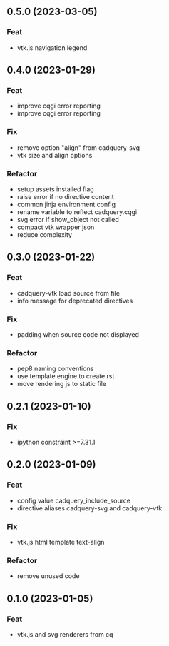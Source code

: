 ## 0.5.0 (2023-03-05)

### Feat

- vtk.js navigation legend

## 0.4.0 (2023-01-29)

### Feat

- improve cqgi error reporting
- improve cqgi error reporting

### Fix

- remove option "align" from cadquery-svg
- vtk size and align options

### Refactor

- setup assets installed flag
- raise error if no directive content
- common jinja environment config
- rename variable to reflect cadquery.cqgi
- svg error if show_object not called
- compact vtk wrapper json
- reduce complexity

## 0.3.0 (2023-01-22)

### Feat

- cadquery-vtk load source from file
- info message for deprecated directives

### Fix

- padding when source code not displayed

### Refactor

- pep8 naming conventions
- use template engine to create rst
- move rendering js to static file

## 0.2.1 (2023-01-10)

### Fix

- ipython constraint >=7.31.1

## 0.2.0 (2023-01-09)

### Feat

- config value cadquery_include_source
- directive aliases cadquery-svg and cadquery-vtk

### Fix

- vtk.js html template text-align

### Refactor

- remove unused code

## 0.1.0 (2023-01-05)

### Feat

- vtk.js and svg renderers from cq
